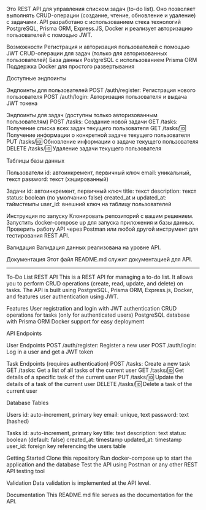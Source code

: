 Это REST API для управления списком задач (to-do list). Оно позволяет выполнять CRUD-операции (создание, чтение, обновление и удаление) с задачами. API разработано с использованием стека технологий PostgreSQL, Prisma ORM, Express.JS, Docker и реализует авторизацию пользователей с помощью JWT.

Возможности
Регистрация и авторизация пользователей с помощью JWT
CRUD-операции для задач (только для авторизованных пользователей)
База данных PostgreSQL с использованием Prisma ORM
Поддержка Docker для простого развертывания

Доступные эндпоинты

Эндпоинты для пользователей
POST /auth/register: Регистрация нового пользователя
POST /auth/login: Авторизация пользователя и выдача JWT токена

Эндпоинты для задач (доступны только авторизованным пользователям)
POST /tasks: Создание новой задачи
GET /tasks: Получение списка всех задач текущего пользователя
GET /tasks/:id: Получение информации о конкретной задаче текущего пользователя
PUT /tasks/:id: Обновление информации о задаче текущего пользователя
DELETE /tasks/:id: Удаление задачи текущего пользователя

Таблицы базы данных

Пользователи
id: автоинкремент, первичный ключ
email: уникальный, текст
password: текст (хэшированный)

Задачи
id: автоинкремент, первичный ключ
title: текст
description: текст
status: boolean (по умолчанию false)
created_at и updated_at: таймстемпы
user_id: внешний ключ на таблицу пользователей

Инструкция по запуску
Клонировать репозиторий с вашим решением.
Запустить docker-compose up для запуска приложения и базы данных.
Проверить работу API через Postman или любой другой инструмент для тестирования REST API.

Валидация
Валидация данных реализована на уровне API.

Документация
Этот файл README.md служит документацией для API.

--------------------------------------------------------------------------------------------------------------------------------------------------------------------------------------------------------------------------------------------------

To-Do List REST API
This is a REST API for managing a to-do list. It allows you to perform CRUD operations (create, read, update, and delete) on tasks. The API is built using PostgreSQL, Prisma ORM, Express.js, Docker, and features user authentication using JWT.

Features
User registration and login with JWT authentication
CRUD operations for tasks (only for authenticated users)
PostgreSQL database with Prisma ORM
Docker support for easy deployment

API Endpoints

User Endpoints
POST /auth/register: Register a new user
POST /auth/login: Log in a user and get a JWT token

Task Endpoints (requires authentication)
POST /tasks: Create a new task
GET /tasks: Get a list of all tasks of the current user
GET /tasks/:id: Get details of a specific task of the current user
PUT /tasks/:id: Update the details of a task of the current user
DELETE /tasks/:id: Delete a task of the current user

Database Tables

Users
id: auto-increment, primary key
email: unique, text
password: text (hashed)

Tasks
id: auto-increment, primary key
title: text
description: text
status: boolean (default: false)
created_at: timestamp
updated_at: timestamp
user_id: foreign key referencing the users table

Getting Started
Clone this repository
Run docker-compose up to start the application and the database
Test the API using Postman or any other REST API testing tool

Validation
Data validation is implemented at the API level.

Documentation
This README.md file serves as the documentation for the API.
